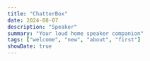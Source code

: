 ```yaml
---
title: "ChatterBox"
date: 2024-08-07
description: "Speaker"
summary: "Your loud home speaker companion"
tags: ["welcome", "new", "about", "first"]
showDate: true
---
```


